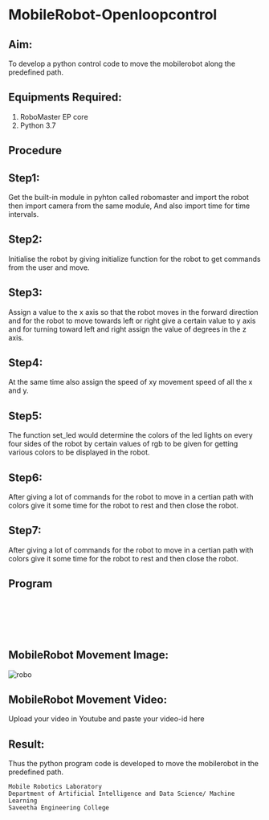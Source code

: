# MobileRobot-Openloopcontrol
## Aim:

To develop a python control code to move the mobilerobot along the predefined path.

## Equipments Required:
1. RoboMaster EP core
2. Python 3.7

## Procedure

## Step1:
Get the built-in module in pyhton called robomaster and import the robot then import camera from the same module, And also import time for time intervals.

## Step2:
Initialise the robot by giving initialize function for the robot to get commands from the user and move.

## Step3:
Assign a value to the x axis so that the robot moves in the forward direction and for the robot to move towards left or right give a certain value to y axis and for turning toward left and right assign the value of degrees in the z axis.

## Step4:
At the same time also assign the speed of xy movement speed of all the x and y.

## Step5:
The function set_led would determine the colors of the led lights on every four sides of the robot by certain values of rgb to be given for getting various colors to be displayed in the robot.

## Step6:
After giving a lot of commands for the robot to move in a certian path with colors give it some time for the robot to rest and then close the robot.

## Step7:
After giving a lot of commands for the robot to move in a certian path with colors give it some time for the robot to rest and then close the robot.

## Program
```






```

## MobileRobot Movement Image:

![robo](./img/robomaster.png)



## MobileRobot Movement Video:

Upload your video in Youtube and paste your video-id here


## Result:
Thus the python program code is developed to move the mobilerobot in the predefined path.



```
Mobile Robotics Laboratory
Department of Artificial Intelligence and Data Science/ Machine Learning
Saveetha Engineering College
```
